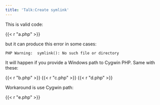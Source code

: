 ```yaml
---
title: 'Talk:Create symlink'
---
```


This is valid code:

{{< r "a.php" >}}

but it can produce this error in some cases:

~~~
PHP Warning:  symlink(): No such file or directory
~~~

It will happen if you provide a Windows path to Cygwin PHP. Same with these:

{{< r "b.php" >}}
{{< r "c.php" >}}
{{< r "d.php" >}}

Workaround is use Cygwin path:

{{< r "e.php" >}}
